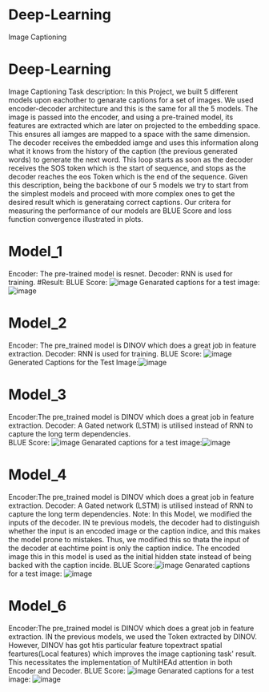 # Deep-Learning
Image Captioning
# Deep-Learning
Image Captioning
Task description:
In this Project, we built 5 different models upon eachother to genarate captions for a set of images. We used encoder-decoder architecture and this is the same for all the 5 models. The image is passed into the encoder, and using a pre-trained model, its features are extracted which are later on projected to the embedding space. This ensures all iamges are mapped to a space with the same dimension. The decoder receives the embedded iamge and uses this information along what it knows from the history of the caption (the previous generated words) to generate the next word. This loop starts as soon as the decoder receives the SOS token which is the start of sequence, and stops as the decoder reaches the eos Token which is the end of the sequence. Given this description, being the backbone of our 5 models we try to start from the simplest models and proceed with more complex ones to get the desired result which is generataing correct captions. Our critera for measuring the performance of our models are BLUE Score and loss function convergence illustrated in plots.
# Model_1
Encoder: The pre-trained model is resnet.
Decoder: RNN is used for training.
#Result:
BLUE Score: ![image](https://github.com/user-attachments/assets/02ec99a5-2a1f-440a-b901-fe33e4d60bbd)
Genarated captions for a test image:![image](https://github.com/user-attachments/assets/0a232280-3fe8-4fce-8361-527d0ac76168)
# Model_2
Encoder: The pre_trained model is DINOV which does a great job in feature extraction.
Decoder: RNN is used for training.
BLUE Score: ![image](https://github.com/user-attachments/assets/a819339c-c454-4d0d-b05f-db6d0b3cb926)
Generated Captions for the Test Image:![image](https://github.com/user-attachments/assets/11e2b6c6-c941-4abd-8c39-354b4675bd8e)
# Model_3
Encoder:The pre_trained model is DINOV which does a great job in feature extraction.
Decoder: A Gated network (LSTM) is utilised instead of RNN to capture the long term dependencies.    
BLUE Score: ![image](https://github.com/user-attachments/assets/e735e334-840f-4881-a6ec-c2303ad4d1d8)
Genarated captions for a test image:![image](https://github.com/user-attachments/assets/01d84884-f707-4538-81d9-ce00272b7926)
# Model_4
Encoder:The pre_trained model is DINOV which does a great job in feature extraction.
Decoder: A Gated network (LSTM) is utilised instead of RNN to capture the long term dependencies. 
Note: In this Model, we modified the inputs of the decoder. IN te previous models, the decoder had to distinguish whether the input is an encoded image or the caption indice, and this makes the model prone to mistakes. Thus, we modified this so thata the input of the decoder at eachtime point is only the caption indice. The encoded image this in this model is used as the initial hidden state instead of being backed with the caption incide. 
BLUE Score:![image](https://github.com/user-attachments/assets/3f272b36-a560-4e49-ab6b-66ab4453500f)
Genarated captions for a test image: ![image](https://github.com/user-attachments/assets/580476bc-4b12-4904-a961-8fee5b6f188c)
# Model_6
Encoder:The pre_trained model is DINOV which does a great job in feature extraction. IN the previous models, we used the <CLS> Token extracted by DINOV. However, DINOV has got htis particular feature topextract spatial feartures(Local features) which improves the image captioning task' result. This necessitates the implementation of MultiHEAd attention in both Encoder and Decoder.
BLUE Score: ![image](https://github.com/user-attachments/assets/3125de95-2d88-4ea2-93b4-d8d73584af6c)
Genarated captions for a test image: ![image](https://github.com/user-attachments/assets/8b50722e-022f-433a-961c-b7676de3a760)


